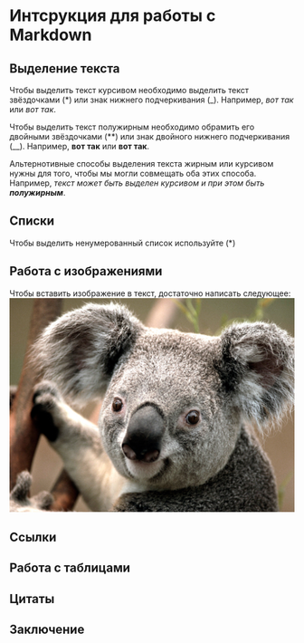 # Интсрукция для работы с Markdown

## Выделение текста

Чтобы выделить текст курсивом необходимо выделить текст звёздочками (*) или знак нижнего подчеркивания (_). Например, *вот так* или _вот так_.

Чтобы выделить текст полужирным необходимо обрамить его двойными звёздочками (**) или знак двойного нижнего подчеркивания (__). Например, **вот так** или __вот так__.

Альтернотивные способы выделения текста жирным или курсивом нужны для того, чтобы мы могли совмещать оба этих способа. Например, _текст может быть выделен курсивом и при этом быть **полужирным**_.

## Списки
Чтобы выделить ненумерованный список используйте (*)
## Работа с изображениями

Чтобы вставить изображение в текст, достаточно написать следующее:
![Познакомтесь это коала](Koala.jpg)

## Ссылки 

## Работа с таблицами

## Цитаты

## Заключение